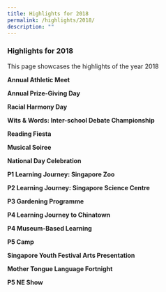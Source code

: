 ```yaml
---
title: Highlights for 2018
permalink: /highlights/2018/
description: ""
---
```


### Highlights for 2018

This page showcases the highlights of the year 2018

**Annual Athletic Meet**

**Annual Prize-Giving Day**

**Racial Harmony Day**

**Wits & Words: Inter-school Debate Championship**

**Reading Fiesta**

**Musical Soiree**

**National Day Celebration**

**P1 Learning Journey: Singapore Zoo**

**P2 Learning Journey: Singapore Science Centre**

**P3 Gardening Programme**

**P4 Learning Journey to Chinatown**

**P4 Museum-Based Learning**

**P5 Camp**

**Singapore Youth Festival Arts Presentation**

**Mother Tongue Language Fortnight**

**P5 NE Show**